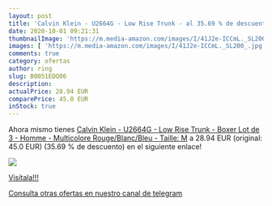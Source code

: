 ```yaml
---
layout: post
title: 'Calvin Klein - U2664G - Low Rise Trunk - al 35.69 % de descuento'
date: 2020-10-01 09:21:31
thumbnailImage: 'https://m.media-amazon.com/images/I/41J2e-ICCmL._SL200_.jpg'
images: [ 'https://m.media-amazon.com/images/I/41J2e-ICCmL._SL200_.jpg' ]
comments: true
category: ofertas
author: ring
slug: B0051EDQ06
description:
actualPrice: 28.94 EUR
comparePrice: 45.0 EUR
inStock: true
---
```


Ahora mismo tienes [Calvin Klein - U2664G - Low Rise Trunk - Boxer  Lot de 3  - Homme - Multicolore  Rouge/Blanc/Bleu  - Taille: M](https://www.amazon.com/dp/B0051EDQ06/?tag=redken08-20) a 28.94 EUR (original: 45.0 EUR) (35.69 %  de descuento) en el siguiente enlace!

[![](https://m.media-amazon.com/images/I/41J2e-ICCmL._SL200_.jpg)](https://www.amazon.com/dp/B0051EDQ06/?tag=redken08-20)

[Visítala!!!](https://www.amazon.com/dp/B0051EDQ06/?tag=redken08-20)

[Consulta otras ofertas en nuestro canal de telegram](https://t.me/s/ofertas25)
